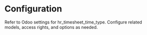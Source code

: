 # Configuration

Refer to Odoo settings for hr_timesheet_time_type. Configure related models, access rights, and options as needed.
